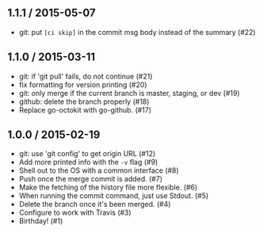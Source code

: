## 1.1.1 / 2015-05-07

  * git: put `[ci skip]` in the commit msg body instead of the summary (#22)

## 1.1.0 / 2015-03-11

  * git: if 'git pull' fails, do not continue (#21)
  * fix formatting for version printing (#20)
  * git: only merge if the current branch is master, staging, or dev (#19)
  * github: delete the branch properly (#18)
  * Replace go-octokit with go-github. (#17)

## 1.0.0 / 2015-02-19

  * git: use 'git config' to get origin URL (#12)
  * Add more printed info with the `-v` flag (#9)
  * Shell out to the OS with a common interface (#8)
  * Push once the merge commit is added. (#7)
  * Make the fetching of the history file more flexible. (#6)
  * When running the commit command, just use Stdout. (#5)
  * Delete the branch once it's been merged. (#4)
  * Configure to work with Travis (#3)
  * Birthday! (#1)
